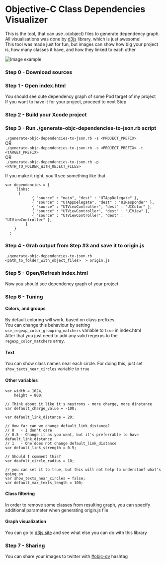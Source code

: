 Objective-C Class Dependencies Visualizer
==========================  

This is the tool, that can use .o(object) files to generate dependency graph.  
All visualisations was done by [d3js](http://d3js.org/) library, which is just awesome!  
This tool was made just for fun, but images can show how big your project is, how many classes it have, and how they linked to each other    

![Image example](https://raw.github.com/PaulTaykalo/objc-dependency-visualizer/master/Examples/pods-target.png)  

### Step 0 - Download sources

### Step 1 - Open index.html  
You should see cute dependency graph of some Pod target of my project  
If you want to have it for your project, proceed to next Step

### Step 2 - Build your Xcode project  
### Step 3 - Run ./generate-objc-dependencies-to-json.rb script  
`./generate-objc-dependencies-to-json.rb -s <PROJECT_PREFIX>`  
OR  
`./generate-objc-dependencies-to-json.rb -s <PROJECT_PREFIX> -t <TARGET_PREFIX>`  
OR  
`./generate-objc-dependencies-to-json.rb -p <PATH_TO_FOLDER_WITH_OBJECT_FILES>`

If you make it right, you'll see something like that  
```
var dependencies = {
     links:
   	  [
            { "source" : "main", "dest" : "UTAppDelegate" },
            { "source" : "UTAppDelegate", "dest" : "UIResponder" },
            { "source" : "UTViewController", "dest" : "UIColor" },
            { "source" : "UTViewController", "dest" : "UIView" },
            { "source" : "UTViewController", "dest" : "UIViewController" },
         ]
    }
  ;  
```

### Step 4 - Grab output from Step #3 and save it to origin.js  
`./generate-objc-dependencies-to-json.rb <path_to_folder_with_object_files>  > origin.js`  

### Step 5 - Open/Refresh index.html
Now you should see dependency graph of your project  

### Step 6 - Tuning  

#### Colors, and groups  
By default coloring will work, based on class prefixes.  
You can change this behaviour by setting `use_regexp_color_grouping_matchers` variable to `true` in index.html  
After that you just need to add any valid regexps to the `regexp_color_matchers` array.  

#### Text  
You can show class names near each circle. For doing this, just set `show_texts_near_circles` variable to `true`

#### Other variables  
```
var width = 1024,
    height = 800;

// Think about it like it's neytrons - more charge, more dinstance
var default_charge_value = -100; 

var default_link_distance = 20;   

// How far can we change default_link_distance?
// 0   - I don't care
// 0.5 - Change it as you want, but it's preferrable to have default_link_distance 
// 1   - One does not change default_link_distance
var default_link_strength = 0.5;

// Should I comment this?
var deafult_circle_radius = 10;

// you can set it to true, but this will not help to understanf what's going on
var show_texts_near_circles = false;
var default_max_texts_length = 100;
```

#### Class filtering  
In order to remove some classes from resulting graph, you can specify additional parameter when generating origin.js file  

#### Graph visualization
You can go to [d3js site](http://d3js.org/) and see what else you can do with this library  

### Step 7 - Sharing  
You can share your images to twitter with [#objc-dv](https://twitter.com/search/realtime?q=%23objc-dv) hashtag
